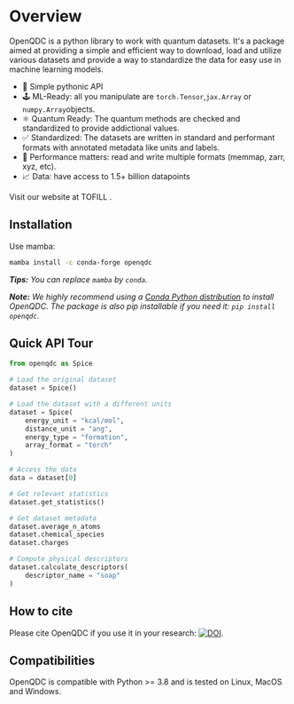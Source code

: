# Overview

OpenQDC is a python library to work with quantum datasets. It's a package aimed at providing a simple and efficient way to download, load and utilize various datasets and provide a way to standardize the data for easy use in machine learning models.

- 🐍 Simple pythonic API
- 🕹️  ML-Ready: all you manipulate are `torch.Tensor`,`jax.Array` or `numpy.Array`objects.
- ⚛️ Quantum Ready: The quantum methods are checked and standardized to provide addictional values.
- ✅ Standardized: The datasets are written in standard and performant formats with annotated metadata like units and labels.
- 🧠 Performance matters: read and write multiple formats (memmap, zarr, xyz, etc).
- 📈 Data: have access to 1.5+ billion datapoints

Visit our website at TOFILL <IDK>.

## Installation

Use mamba:

```bash
mamba install -c conda-forge openqdc
```

_**Tips:** You can replace `mamba` by `conda`._

_**Note:** We highly recommend using a [Conda Python distribution](https://github.com/conda-forge/miniforge) to install OpenQDC. The package is also pip installable if you need it: `pip install openqdc`._

## Quick API Tour

```python
from openqdc as Spice

# Load the original dataset
dataset = Spice()

# Load the dataset with a different units
dataset = Spice(
    energy_unit = "kcal/mol",
    distance_unit = "ang",
    energy_type = "formation",
    array_format = "torch"
)

# Access the data
data = dataset[0]

# Get relevant statistics
dataset.get_statistics()

# Get dataset metadata
dataset.average_n_atoms
dataset.chemical_species
dataset.charges

# Compute physical descriptors
dataset.calculate_descriptors(
    descriptor_name = "soap"
)
```

## How to cite

Please cite OpenQDC if you use it in your research: [![DOI](zenodo_badge)](zenodo_link).

## Compatibilities

OpenQDC is compatible with Python >= 3.8 and is tested on Linux, MacOS and Windows.
